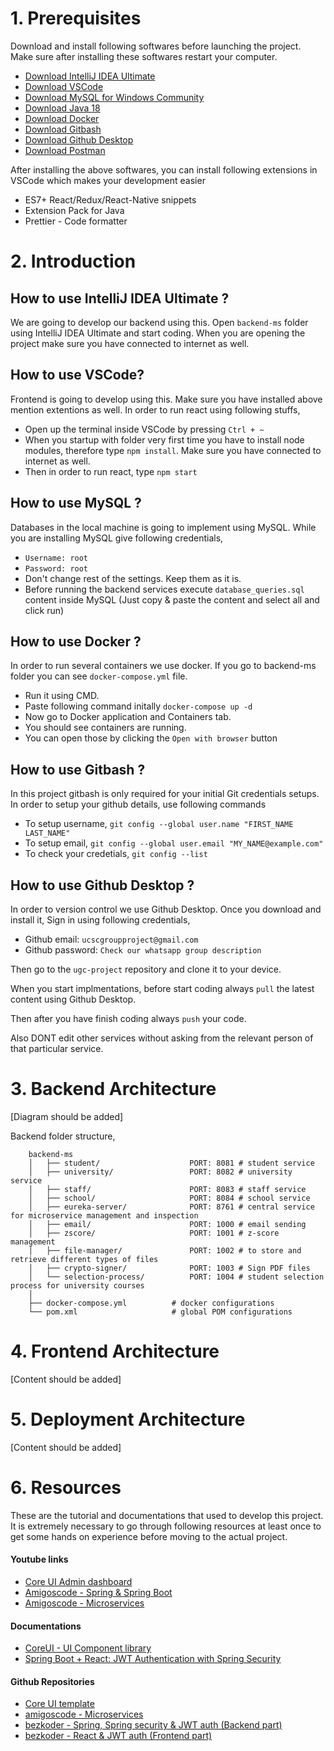 # 1. Prerequisites

Download and install following softwares before launching the project. Make sure after installing these softwares restart your computer.

- [Download IntelliJ IDEA Ultimate](https://www.jetbrains.com/idea/download/#section=windows)
- [Download VSCode](https://code.visualstudio.com/download)
- [Download MySQL for Windows Community](https://dev.mysql.com/downloads/installer/)
- [Download Java 18](https://www.oracle.com/java/technologies/downloads/#jdk18-windows)
- [Download Docker](https://www.docker.com/products/docker-desktop/)
- [Download Gitbash](https://git-scm.com/downloads)
- [Download Github Desktop](https://desktop.github.com/)
- [Download Postman](https://www.postman.com/downloads/)

After installing the above softwares, you can install following extensions in VSCode which makes your development easier

- ES7+ React/Redux/React-Native snippets
- Extension Pack for Java
- Prettier - Code formatter

# 2. Introduction

## How to use IntelliJ IDEA Ultimate ?

We are going to develop our backend using this. Open `backend-ms` folder using IntelliJ IDEA Ultimate and start coding. When you are opening the project make sure you have connected to internet as well.

## How to use VSCode?

Frontend is going to develop using this. Make sure you have installed above mention extentions as well. In order to run react using following stuffs,

- Open up the terminal inside VSCode by pressing `Ctrl + ~`
- When you startup with folder very first time you have to install node modules, therefore type `npm install`. Make sure you have connected to internet as well.
- Then in order to run react, type `npm start`

## How to use MySQL ?

Databases in the local machine is going to implement using MySQL. While you are installing MySQL give following credentials,

- `Username: root`
- `Password: root`
- Don't change rest of the settings. Keep them as it is.
- Before running the backend services execute `database_queries.sql` content inside MySQL (Just copy & paste the content and select all and click run)

## How to use Docker ?

In order to run several containers we use docker. If you go to backend-ms folder you can see `docker-compose.yml` file.

- Run it using CMD.
- Paste following command initally `docker-compose up -d`
- Now go to Docker application and Containers tab.
- You should see containers are running.
- You can open those by clicking the `Open with browser` button

## How to use Gitbash ?

In this project gitbash is only required for your initial Git credentials setups. In order to setup your github details, use following commands

- To setup username, `git config --global user.name "FIRST_NAME LAST_NAME"`
- To setup email, `git config --global user.email "MY_NAME@example.com"`
- To check your credetials, `git config --list`

## How to use Github Desktop ?

In order to version control we use Github Desktop. Once you download and install it, Sign in using following credentials,

- Github email: `ucscgroupproject@gmail.com`
- Github password: `Check our whatsapp group description`

Then go to the `ugc-project` repository and clone it to your device.

When you start implmentations, before start coding always `pull` the latest content using Github Desktop.

Then after you have finish coding always `push` your code.

Also DONT edit other services without asking from the relevant person of that particular service.

# 3. Backend Architecture

[Diagram should be added]

Backend folder structure,

```
    backend-ms
    │   ├── student/                    PORT: 8081 # student service
    │   ├── university/                 PORT: 8082 # university service
    │   ├── staff/                      PORT: 8083 # staff service
    │   ├── school/                     PORT: 8084 # school service
    │   ├── eureka-server/              PORT: 8761 # central service for microservice management and inspection
    │   ├── email/                      PORT: 1000 # email sending
    │   ├── zscore/                     PORT: 1001 # z-score management
    │   ├── file-manager/               PORT: 1002 # to store and retrieve different types of files
    │   ├── crypto-signer/              PORT: 1003 # Sign PDF files
    │   └── selection-process/          PORT: 1004 # student selection process for university courses
    │
    ├── docker-compose.yml          # docker configurations
    └── pom.xml                     # global POM configurations
```

# 4. Frontend Architecture

[Content should be added]

# 5. Deployment Architecture

[Content should be added]

# 6. Resources

These are the tutorial and documentations that used to develop this project. It is extremely necessary to go through following resources at least once to get some hands on experience before moving to the actual project.

#### Youtube links

- [Core UI Admin dashboard](https://www.youtube.com/watch?v=L_NoBA7DRCI)
- [Amigoscode - Spring & Spring Boot](https://www.youtube.com/watch?v=8SGI_XS5OPw&list=PLwvrYc43l1MzeA2bBYQhCWr2gvWLs9A7S)
- [Amigoscode - Microservices](https://www.youtube.com/watch?v=p485kUNpPvE&list=PLwvrYc43l1Mwqpf9i-1B1gXfMeHOm6DeY)

#### Documentations

- [CoreUI - UI Component library](https://coreui.io/react/docs/getting-started/introduction/)
- [Spring Boot + React: JWT Authentication with Spring Security](https://www.bezkoder.com/spring-boot-react-jwt-auth/)

#### Github Repositories

- [Core UI template](https://github.com/coreui/coreui-free-react-admin-template)
- [amigoscode - Microservices](https://github.com/amigoscode/microservices)
- [bezkoder - Spring, Spring security & JWT auth (Backend part) ](https://github.com/bezkoder/spring-boot-spring-security-jwt-authentication)
- [bezkoder - React & JWT auth (Frontend part)](https://github.com/bezkoder/react-jwt-auth)
